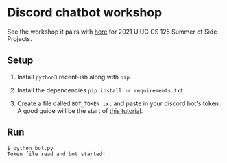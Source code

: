 # Discord chatbot workshop

See the workshop it pairs with [here](https://125summer.netlify.app/chatbots) for 2021 UIUC CS 125 Summer of Side Projects.

## Setup

1. Install `python3` recent-ish along with `pip`

2. Install the depencencies `pip install -r requirements.txt`

3. Create a file called `BOT_TOKEN.txt` and paste in your discord bot's token. A good guide will be the start of [this tutorial](https://www.freecodecamp.org/news/create-a-discord-bot-with-python/).

## Run

```bash
$ python bot.py
Token file read and bot started!
```
